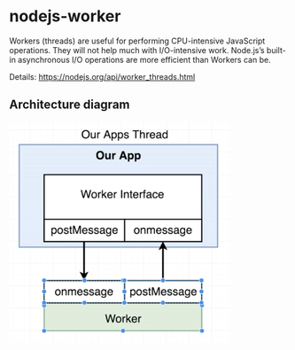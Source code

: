 # nodejs-worker

Workers (threads) are useful for performing CPU-intensive JavaScript operations. They will not help much with I/O-intensive work. Node.js’s built-in asynchronous I/O operations are more efficient than Workers can be.

Details: https://nodejs.org/api/worker_threads.html

## Architecture diagram

<img src="https://raw.githubusercontent.com/Kshirodram/nodejs-worker/master/architecture.png" width="400" height="400">
